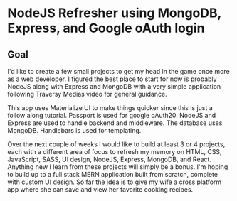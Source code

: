 ﻿# NodeJS Refresher using MongoDB, Express, and Google oAuth login

## Goal
I'd like to create a few small projects to get my head in the game once more as a web developer. I figured the best place to start for now is probably NodeJS along with Express and MongoDB with a very simple application following Traversy Medias video for general guidance.

This app uses Materialize UI to make things quicker since this is just a follow along tutorial. Passport is used for google oAuth20. NodeJS and Express are used to handle backend and middleware. The database uses MongoDB. Handlebars is used for templating.

Over the next couple of weeks I would like to build at least 3 or 4 projects, each with a different area of focus to refresh my memory on HTML, CSS, JavaScript, SASS, UI design, NodeJS, Express, MongoDB, and React. Anything new I learn from these projects will simply be a bonus. I'm hoping to build up to a full stack MERN application built from scratch, complete with custom UI design. So far the idea is to give my wife a cross platform app where she can save and view her favorite cooking recipes.

